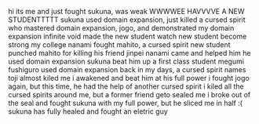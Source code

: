 hi its me and just fought sukuna, was weak
WWWWEE HAVVVVE A NEW STUDENTTTTT 
sukuna used domain expansion, just killed a cursed spirit who mastered domain expansion, jogo, and demonstrated my domain expansion infinite void
made the new student watch 
new student become strong 
my college nanami fought mahito, a cursed spirit 
new student punched mahito for killing his friend jinpei 
nanami came and helped him 
he used domain expansion 
sukuna beat him up 
a first class student megumi fushiguro used domain expansion 
back in my days, a cursed spirit names toji almost kiled me 
i awakened and beat him at his full power 
i fought jogo again, but this time, he had the help of another cursed spirit 
i kiled all the cursed spirits around me, but a former friend geto sealed me 
i broke out of the seal and fought sukuna with my full power, but he sliced me in half :(
sukuna has fully healed and fought an eletric guy
